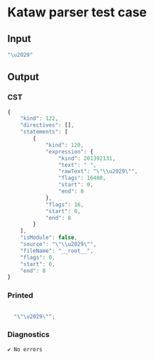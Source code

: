 # Kataw parser test case

## Input

`````js
"\u2029"
`````

## Output

### CST

```javascript
{
    "kind": 122,
    "directives": [],
    "statements": [
        {
            "kind": 120,
            "expression": {
                "kind": 201392131,
                "text": " ",
                "rawText": "\"\\u2029\"",
                "flags": 16480,
                "start": 0,
                "end": 8
            },
            "flags": 16,
            "start": 0,
            "end": 8
        }
    ],
    "isModule": false,
    "source": "\"\\u2029\"",
    "fileName": "__root__",
    "flags": 0,
    "start": 0,
    "end": 8
}
```

### Printed

```javascript

  "\"\u2029\"";

```

### Diagnostics

```javascript
✔ No errors
```

